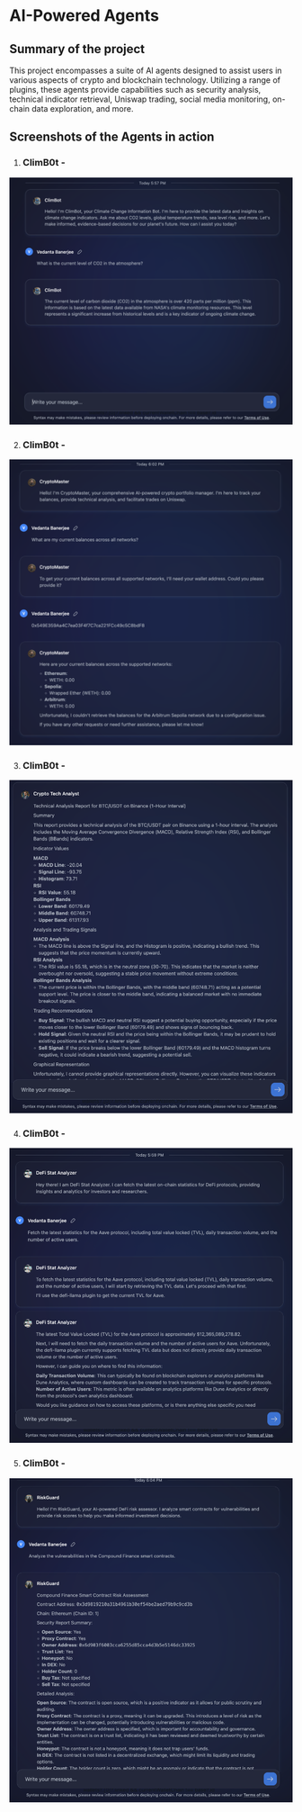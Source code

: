 # AI-Powered Agents 

## Summary of the project

This project encompasses a suite of AI agents designed to assist users in various aspects of crypto and blockchain technology. Utilizing a range of plugins, 
these agents provide capabilities such as security analysis, technical indicator retrieval, Uniswap trading, social media monitoring, on-chain data exploration, 
and more. 

## Screenshots of the Agents in action
1. ### ClimB0t - 
![ClimB0t](/Images/climbot.png)

2. ### ClimB0t - 
![CryptoMaster](/Images/CryptoMaster.png)

3. ### ClimB0t - 
![CryptoTechAnalyst](/Images/CryptoTechAnalyst.png)

4. ### ClimB0t - 
![DeFiStatAnalyzer](/Images/defistatanalyzer.png)

5. ### ClimB0t - 
![RiskGuard](/Images/RiskGuard.png)
